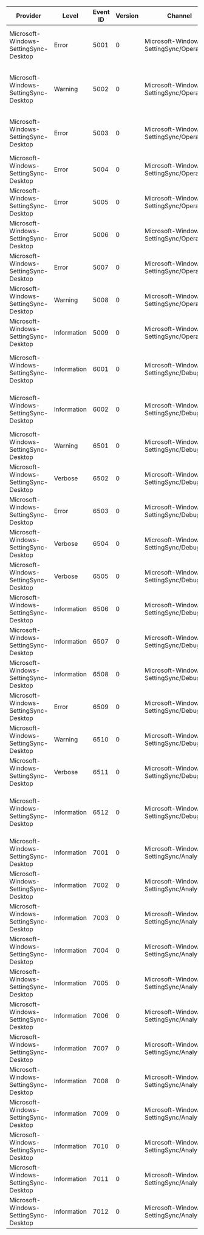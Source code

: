 Provider                               |  Level        |  Event ID  |  Version  |  Channel                                    |  Task                                |  Opcode  |  Keyword          |  Message
---------------------------------------|---------------|------------|-----------|---------------------------------------------|--------------------------------------|----------|-------------------|-------------------------------------------------------------------------------------------------------------------------
Microsoft-Windows-SettingSync-Desktop  |  Error        |  5001      |  0        |  Microsoft-Windows-SettingSync/Operational  |                                      |          |                   |  The system failed to request a sync for collection {CollectionId} (operation: {Operation}; Result: {HRESULT}).
Microsoft-Windows-SettingSync-Desktop  |  Warning      |  5002      |  0        |  Microsoft-Windows-SettingSync/Operational  |                                      |          |                   |  The setting unit {SettingUnitId} for collection {CollectionId} is invalid. (operation: {Operation}; Result: {HRESULT}).
Microsoft-Windows-SettingSync-Desktop  |  Error        |  5003      |  0        |  Microsoft-Windows-SettingSync/Operational  |                                      |          |                   |  Starting or stopping setting change publisher for {CollectionId} failed. (Result: {HRESULT})
Microsoft-Windows-SettingSync-Desktop  |  Error        |  5004      |  0        |  Microsoft-Windows-SettingSync/Operational  |                                      |          |                   |  Failed to create process '{CollectionId}' (Result: {HRESULT}).
Microsoft-Windows-SettingSync-Desktop  |  Error        |  5005      |  0        |  Microsoft-Windows-SettingSync/Operational  |                                      |          |                   |  Starting the setting monitor SSO failed.  (Message: {Message}; Result: {HRESULT})
Microsoft-Windows-SettingSync-Desktop  |  Error        |  5006      |  0        |  Microsoft-Windows-SettingSync/Operational  |                                      |          |                   |  Starting the WNF listener failed.  (Message: {Message}; Result: {HRESULT})
Microsoft-Windows-SettingSync-Desktop  |  Error        |  5007      |  0        |  Microsoft-Windows-SettingSync/Operational  |                                      |          |                   |  {Message}
Microsoft-Windows-SettingSync-Desktop  |  Warning      |  5008      |  0        |  Microsoft-Windows-SettingSync/Operational  |                                      |          |                   |  {Message}
Microsoft-Windows-SettingSync-Desktop  |  Information  |  5009      |  0        |  Microsoft-Windows-SettingSync/Operational  |                                      |          |                   |  {Message}
Microsoft-Windows-SettingSync-Desktop  |  Information  |  6001      |  0        |  Microsoft-Windows-SettingSync/Debug        |                                      |          |                   |  The sync provider requested that {CollectionId} not upload now.  It will retry the upload later.
Microsoft-Windows-SettingSync-Desktop  |  Information  |  6002      |  0        |  Microsoft-Windows-SettingSync/Debug        |                                      |          |                   |  Starting or stopping setting change publisher for {CollectionId} failed. (Result: {HRESULT})
Microsoft-Windows-SettingSync-Desktop  |  Warning      |  6501      |  0        |  Microsoft-Windows-SettingSync/Debug        |                                      |          |                   |  Wnf event callback failure. State Name: {Message}. HRESULT: {HRESULT}.
Microsoft-Windows-SettingSync-Desktop  |  Verbose      |  6502      |  0        |  Microsoft-Windows-SettingSync/Debug        |                                      |          |                   |  StartLayoutSync - Load layout data from stream. (HRESULT: {HRESULT})
Microsoft-Windows-SettingSync-Desktop  |  Error        |  6503      |  0        |  Microsoft-Windows-SettingSync/Debug        |                                      |          |                   |  PicturePasswordPicture image validation failed (HRESULT: {HRESULT})
Microsoft-Windows-SettingSync-Desktop  |  Verbose      |  6504      |  0        |  Microsoft-Windows-SettingSync/Debug        |                                      |          |                   |
Microsoft-Windows-SettingSync-Desktop  |  Verbose      |  6505      |  0        |  Microsoft-Windows-SettingSync/Debug        |                                      |          |                   |
Microsoft-Windows-SettingSync-Desktop  |  Information  |  6506      |  0        |  Microsoft-Windows-SettingSync/Debug        |                                      |          |                   |
Microsoft-Windows-SettingSync-Desktop  |  Information  |  6507      |  0        |  Microsoft-Windows-SettingSync/Debug        |                                      |          |                   |
Microsoft-Windows-SettingSync-Desktop  |  Information  |  6508      |  0        |  Microsoft-Windows-SettingSync/Debug        |                                      |          |                   |
Microsoft-Windows-SettingSync-Desktop  |  Error        |  6509      |  0        |  Microsoft-Windows-SettingSync/Debug        |                                      |          |                   |  {Message}
Microsoft-Windows-SettingSync-Desktop  |  Warning      |  6510      |  0        |  Microsoft-Windows-SettingSync/Debug        |                                      |          |                   |  {Message}
Microsoft-Windows-SettingSync-Desktop  |  Verbose      |  6511      |  0        |  Microsoft-Windows-SettingSync/Debug        |                                      |          |                   |  {Message}
Microsoft-Windows-SettingSync-Desktop  |  Information  |  6512      |  0        |  Microsoft-Windows-SettingSync/Debug        |                                      |          |                   |  Monitor SSO {Message} blocked. SSF monitors not required as uploads are blocked by removal policy.
Microsoft-Windows-SettingSync-Desktop  |  Information  |  7001      |  0        |  Microsoft-Windows-SettingSync/Analytic     |  Perf_SettingProfileHandler_OnLoad   |  Start   |  RoamingSettings  |
Microsoft-Windows-SettingSync-Desktop  |  Information  |  7002      |  0        |  Microsoft-Windows-SettingSync/Analytic     |  Perf_SettingProfileHandler_OnLoad   |  Stop    |  RoamingSettings  |
Microsoft-Windows-SettingSync-Desktop  |  Information  |  7003      |  0        |  Microsoft-Windows-SettingSync/Analytic     |  Perf_MouseSettingHandler_GetUnit    |  Start   |  RoamingSettings  |
Microsoft-Windows-SettingSync-Desktop  |  Information  |  7004      |  0        |  Microsoft-Windows-SettingSync/Analytic     |  Perf_MouseSettingHandler_GetUnit    |  Stop    |  RoamingSettings  |
Microsoft-Windows-SettingSync-Desktop  |  Information  |  7005      |  0        |  Microsoft-Windows-SettingSync/Analytic     |  Perf_MouseSettingHandler_ApplyUnit  |  Start   |  RoamingSettings  |
Microsoft-Windows-SettingSync-Desktop  |  Information  |  7006      |  0        |  Microsoft-Windows-SettingSync/Analytic     |  Perf_MouseSettingHandler_ApplyUnit  |  Stop    |  RoamingSettings  |
Microsoft-Windows-SettingSync-Desktop  |  Information  |  7007      |  0        |  Microsoft-Windows-SettingSync/Analytic     |  Perf_SyncRequestedByLocalSystem     |  Stop    |  RoamingSettings  |
Microsoft-Windows-SettingSync-Desktop  |  Information  |  7008      |  0        |  Microsoft-Windows-SettingSync/Analytic     |  Perf_MicroImageCompression          |  Start   |  RoamingSettings  |
Microsoft-Windows-SettingSync-Desktop  |  Information  |  7009      |  0        |  Microsoft-Windows-SettingSync/Analytic     |  Perf_MicroImageCompression          |  Stop    |  RoamingSettings  |
Microsoft-Windows-SettingSync-Desktop  |  Information  |  7010      |  0        |  Microsoft-Windows-SettingSync/Analytic     |  Perf_MicroImageScale                |  Start   |  RoamingSettings  |
Microsoft-Windows-SettingSync-Desktop  |  Information  |  7011      |  0        |  Microsoft-Windows-SettingSync/Analytic     |  Perf_MicroImageCompression          |  Stop    |  RoamingSettings  |
Microsoft-Windows-SettingSync-Desktop  |  Information  |  7012      |  0        |  Microsoft-Windows-SettingSync/Analytic     |  Perf_BackupRequestedByLocalSystem   |  Stop    |  RoamingSettings  |
